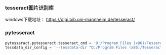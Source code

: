 ### tesseract图片识别库
windows下载地址： https://digi.bib.uni-mannheim.de/tesseract/

### pytesseract
<!-- py中需要先设置tess的路径 -->
``` py
pytesseract.pytesseract.tesseract_cmd = 'D:/Program Files (x86)/Tesseract-OCR/tesseract.exe'
tessdata_dir_config = '--tessdata-dir "D:/Program Files (x86)/Tesseract-OCR/tessdata"'
```